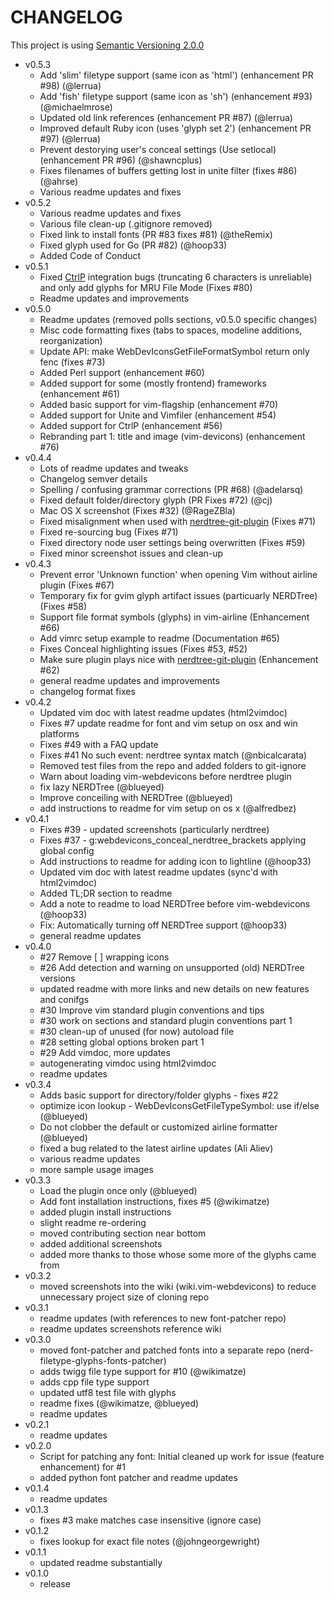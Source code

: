 
CHANGELOG
================================================================================
This project is using [Semantic Versioning 2.0.0](http://semver.org/)

- v0.5.3
  - Add 'slim' filetype support (same icon as 'html') (enhancement PR #98) (@lerrua)
  - Add 'fish' filetype support (same icon as 'sh') (enhancement #93) (@michaelmrose)
  - Updated old link references (enhancement PR #87) (@lerrua)
  - Improved default Ruby icon (uses 'glyph set 2') (enhancement PR #97) (@lerrua)
  - Prevent destorying user's conceal settings (Use setlocal) (enhancement PR #96) (@shawncplus)
  - Fixes filenames of buffers getting lost in unite filter (fixes #86) (@ahrse)
  - Various readme updates and fixes
- v0.5.2
  - Various readme updates and fixes
  - Various file clean-up (.gitignore removed)
  - Fixed link to install fonts (PR #83 fixes #81) (@theRemix)
  - Fixed glyph used for Go (PR #82) (@hoop33)
  - Added Code of Conduct
- v0.5.1
  - Fixed [CtrlP](https://github.com/ctrlpvim/ctrlp.vim) integration bugs (truncating 6 characters is unreliable) and only add glyphs for MRU File Mode (Fixes #80)
  - Readme updates and improvements
- v0.5.0
  - Readme updates (removed polls sections, v0.5.0 specific changes)
  - Misc code formatting fixes (tabs to spaces, modeline additions, reorganization)
  - Update API: make WebDevIconsGetFileFormatSymbol return only fenc (fixes #73)
  - Added Perl support (enhancement #60)
  - Added support for some (mostly frontend) frameworks (enhancement #61)
  - Added basic support for vim-flagship (enhancement #70)
  - Added support for Unite and Vimfiler (enhancement #54)
  - Added support for CtrlP (enhancement #56)
  - Rebranding part 1: title and image (vim-devicons) (enhancement #76)
- v0.4.4
  - Lots of readme updates and tweaks
  - Changelog semver details
  - Spelling / confusing grammar corrections (PR #68) (@adelarsq)
  - Fixed default folder/directory glyph (PR Fixes #72) (@cj)
  - Mac OS X screenshot (Fixes #32) (@RageZBla)
  - Fixed misalignment when used with  [nerdtree-git-plugin](https://github.com/Xuyuanp/nerdtree-git-plugin) (Fixes #71)
  - Fixed re-sourcing bug (Fixes #71)
  - Fixed directory node user settings being overwritten (Fixes #59)
  - Fixed minor screenshot issues and clean-up
- v0.4.3
  - Prevent error 'Unknown function' when opening Vim without airline plugin (Fixes #67)
  - Temporary fix for gvim glyph artifact issues (particuarly NERDTree) (Fixes #58)
  - Support file format symbols (glyphs) in vim-airline (Enhancement #66)
  - Add vimrc setup example to readme (Documentation #65)
  - Fixes Conceal highlighting issues (Fixes #53, #52)
  - Make sure plugin plays nice with [nerdtree-git-plugin](https://github.com/Xuyuanp/nerdtree-git-plugin) (Enhancement #62)
  - general readme updates and improvements
  - changelog format fixes
- v0.4.2
  - Updated vim doc with latest readme updates (html2vimdoc)
  - Fixes #7 update readme for font and vim setup on osx and win platforms
  - Fixes #49 with a FAQ update
  - Fixes #41 No such event: nerdtree syntax match (@nbicalcarata)
  - Removed test files from the repo and added folders to git-ignore
  - Warn about loading vim-webdevicons before nerdtree plugin
  - fix lazy NERDTree (@blueyed)
  - Improve conceiling with NERDTree (@blueyed)
  - add instructions to readme for vim setup on os x (@alfredbez)
- v0.4.1
  - Fixes #39 - updated screenshots (particularly nerdtree)
  - Fixes #37 - g:webdevicons_conceal_nerdtree_brackets applying global config
  - Add instructions to readme for adding icon to lightline (@hoop33)
  - Updated vim doc with latest readme updates (sync'd with html2vimdoc)
  - Added TL;DR section to readme
  - Add a note to readme to load NERDTree before vim-webdevicons (@hoop33)
  - Fix: Automatically turning off NERDTree support (@hoop33)
  - general readme updates
- v0.4.0
  - #27 Remove [ ] wrapping icons
  - #26 Add detection and warning on unsupported (old) NERDTree versions
  - updated readme with more links and new details on new features and conifgs
  - #30 Improve vim standard plugin conventions and tips
  - #30 work on sections and standard plugin conventions part 1
  - #30 clean-up of unused (for now) autoload file
  - #28 setting global options broken part 1
  - #29 Add vimdoc, more updates
  - autogenerating vimdoc using html2vimdoc
  - readme updates
- v0.3.4
  - Adds basic support for directory/folder glyphs - fixes #22
  - optimize icon lookup - WebDevIconsGetFileTypeSymbol: use if/else (@blueyed)
  - Do not clobber the default or customized airline formatter (@blueyed)
  - fixed a bug related to the latest airline updates (Ali Aliev)
  - various readme updates
  - more sample usage images
- v0.3.3
  - Load the plugin once only (@blueyed)
  - Add font installation instructions, fixes #5 (@wikimatze)
  - added plugin install instructions
  - slight readme re-ordering
  - moved contributing section near bottom
  - added additional screenshots
  - added more thanks to those whose some more of the glyphs came from
- v0.3.2
  - moved screenshots into the wiki (wiki.vim-webdevicons) to reduce unnecessary project size of cloning repo
- v0.3.1
  - readme updates (with references to new font-patcher repo)
  - readme updates screenshots reference wiki
- v0.3.0
  - moved font-patcher and patched fonts into a separate repo (nerd-filetype-glyphs-fonts-patcher)
  - adds twigg file type support for #10 (@wikimatze)
  - adds cpp file type support
  - updated utf8 test file with glyphs
  - readme fixes (@wikimatze, @blueyed)
  - readme updates
- v0.2.1
  - readme updates
- v0.2.0
  - Script for patching any font: Initial cleaned up work for issue (feature enhancement) for #1
  - added python font patcher and readme updates
- v0.1.4
  - readme updates
- v0.1.3
  - fixes #3 make matches case insensitive (ignore case)
- v0.1.2
  - fixes lookup for exact file notes (@johngeorgewright)
- v0.1.1
  - updated readme substantially
- v0.1.0
  - release
